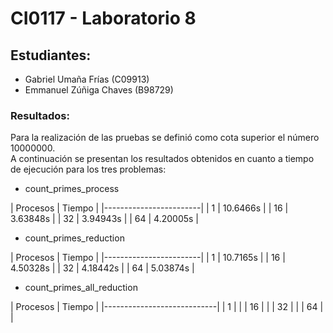 # CI0117 - Laboratorio 8

## Estudiantes:
- Gabriel Umaña Frías (C09913)
- Emmanuel Zúñiga Chaves (B98729)

### Resultados:
Para la realización de las pruebas se definió como cota superior el número 10000000.	
A continuación se presentan los resultados obtenidos en cuanto a tiempo de ejecución para los tres problemas:

* count_primes_process   

|  Procesos |  Tiempo    |
|------------------------|
|      1    |  10.6466s  |
|     16    |  3.63848s  |
|     32    |  3.94943s  | 
|     64    |  4.20005s  |

* count_primes_reduction 

|  Procesos |  Tiempo    |
|------------------------|
|      1    |  10.7165s  |
|     16    |  4.50328s  |
|     32    |  4.18442s  | 
|     64    |  5.03874s  |


*  count_primes_all_reduction 

|  Procesos |  Tiempo        |
|----------------------------|
|      1    |  	      |
|     16    |  	      |
|     32    |                | 
|     64    |                |
